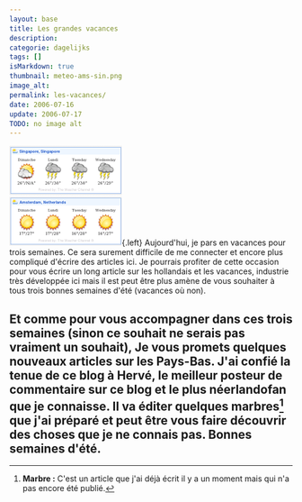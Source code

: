 ```yaml
---
layout: base
title: Les grandes vacances
description: 
categorie: dagelijks
tags: []
isMarkdown: true
thumbnail: meteo-ams-sin.png
image_alt: 
permalink: les-vacances/
date: 2006-07-16
update: 2006-07-17
TODO: no image alt 
---
```




![](meteo-ams-sin.png){.left}
Aujourd'hui, je pars en vacances pour trois semaines. Ce sera surement difficile de me connecter et encore plus compliqué d'écrire des articles ici. Je pourrais profiter de cette occasion pour vous écrire un long article sur les hollandais et les vacances, industrie très développée ici mais il est peut être plus amène de vous souhaiter à tous trois bonnes semaines d'été (vacances où non).

Et comme pour vous accompagner dans ces trois semaines (sinon ce souhait ne serais pas vraiment un souhait), Je vous promets quelques nouveaux articles sur les Pays-Bas. J'ai confié la tenue de ce blog à Hervé, le meilleur posteur de commentaire sur ce blog et le plus néerlandofan que je connaisse. Il va éditer quelques marbres[^1] que j'ai préparé et peut être vous faire découvrir des choses que je ne connais pas. Bonnes semaines d'été.
---
[^1]: **Marbre :** C'est un article que j'ai déjà écrit il y a un moment mais qui n'a pas encore été publié.